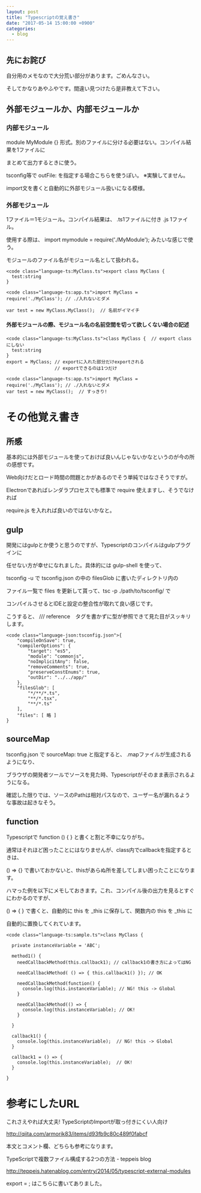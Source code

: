 ```yaml
---
layout: post
title: "Typescriptの覚え書き"
date: "2017-05-14 15:00:00 +0900"
categories: 
  - blog
---
```

## 先にお詫び

自分用のメモなので大分荒い部分があります。ごめんなさい。  

そしてかなりあやふやです。間違い見つけたら是非教えて下さい。  

## 外部モジュールか、内部モジュールか
### 内部モジュール

module MyModule {} 形式。別のファイルに分ける必要はない。コンパイル結果を1ファイルに  

まとめて出力するときに使う。  

tsconfig等で outFile: を指定する場合こちらを使うぽい。 ※実験してません。  


import文を書くと自動的に外部モジュール扱いになる模様。  

### 外部モジュール

1ファイル＝1モジュール。コンパイル結果は、 .ts1ファイルに付き .js 1ファイル。  

使用する際は、 import mymodule = require('./MyModule'); みたいな感じで使う。  

モジュールのファイル名がモジュール名として扱われる。  

```
<code class="language-ts:MyClass.ts">export class MyClass {
  test:string
}
````

```
<code class="language-ts:app.ts">import MyClass = require('./MyClass'); // ./入れないとダメ

var test = new MyClass.MyClass();  // 名前がイマイチ
````

#### 外部モジュールの際、モジュール名の名前空間を切って欲しくない場合の記述
```
<code class="language-ts:MyClass.ts">class MyClass {  // export class　にしない
  test:string
}
export = MyClass; // exportに入れた部分だけexportされる
                  // exportできるのは1つだけ
````

```
<code class="language-ts:app.ts">import MyClass = require('./MyClass'); // ./入れないとダメ
var test = new MyClass();  // すっきり!
````

# その他覚え書き
## 所感

基本的には外部モジュールを使っておけば良いんじゃないかなというのが今の所の感想です。  

Web向けだとロード時間の問題とかがあるのでそう単純ではなさそうですが。  

Electronであればレンダラプロセスでも標準で require 使えますし、そうでなければ  

require.js を入れれば良いのではないかなと。  

## gulp

開発にはgulpとか使うと思うのですが、Typescriptのコンパイルはgulpプラグインに  

任せない方が幸せになれました。具体的には gulp-shell を使って、  

tsconfig -u で tsconfig.json の中の filesGlob に書いたディレクトリ内の  

ファイル一覧で files を更新して貰って、tsc -p ./path/to/tsconfig/ で  

コンパイルさせるとIDEと設定の整合性が取れて良い感じです。  

こうすると、 /// reference　タグを書かずに型が参照できて見た目がスッキリします。  

```
<code class="language-json:tsconfig.json">{
    "compileOnSave": true,
    "compilerOptions": {
        "target": "es5",
        "module": "commonjs",
        "noImplicitAny": false,
        "removeComments": true,
        "preserveConstEnums": true,
        "outDir": "../../app/"
    },
    "filesGlob": [
        "*/**/*.ts",
        "**/*.tsx",
        "**/*.ts"
    ],
    "files": [ 略 ]
}
````

## sourceMap

tsconfig.json で sourceMap: true と指定すると、 .mapファイルが生成されるようになり、  

ブラウザの開発者ツールでソースを見た時、Typescriptがそのまま表示されるようになる。  

確認した限りでは、ソースのPathは相対パスなので、ユーザー名が漏れるような事故は起きなそう。  

## function

Typescriptで function () { } と書くと割と不幸になりがち。  

通常はそれほど困ったことにはなりませんが、class内でcallbackを指定するときは、  

() => {} で書いておかないと、thisがあらぬ所を差してしまい困ったことになります。  

ハマった例を以下にメモしておきます。これ、コンパイル後の出力を見るとすぐにわかるのですが、  

() => { } で書くと、自動的に this を _this に保存して、関数内の this を _this に  

自動的に置換してくれています。  

```
<code class="language-ts:sample.ts">class MyClass {

  private instanceVariable = 'ABC';

  method1() {
    needCallbackMethod(this.callback1); // callback1の書き方によってはNG

    needCallbackMethod( () => { this.callback1() }); // OK

    needCallbackMethod(function() {
      console.log(this.instanceVariable); // NG! this -> Global 
    }

    needCallbackMethod(() => {
      console.log(this.instanceVariable); // OK! 
    }

  }

  callback1() {
    console.log(this.instanceVariable);  // NG! this -> Global
  }

  callback1 = () => {
    console.log(this.instanceVariable);  // OK!
  }

}
````

# 参考にしたURL

これさえやれば大丈夫! TypeScriptのImportが取っ付きにくい人向け  

<a href="http://qiita.com/armorik83/items/d93fb9c80c489f0fabcf">http://qiita.com/armorik83/items/d93fb9c80c489f0fabcf  

本文とコメント欄、どちらも参考になります。  


TypeScriptで複数ファイル構成する2つの方法 - teppeis blog  

<a href="http://teppeis.hatenablog.com/entry/2014/05/typescript-external-modules">http://teppeis.hatenablog.com/entry/2014/05/typescript-external-modules  

export = ; はこちらに書いてありました。  

